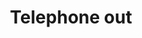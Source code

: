 ---
title: Telephone out
tags: ["telephone", "out", "phone", "communication", "outgoing", "call", "dialing"]
icon: telephone-out
svg: '<svg xmlns="http://www.w3.org/2000/svg" width="24" height="24" fill="none" viewBox="0 0 24 24" stroke-width="1.5" stroke-linecap="round" stroke-linejoin="round" stroke="currentColor"><path d="M15.6 14.522c-2.395 2.52-8.504-3.534-6.1-6.064 1.468-1.545-.19-3.31-1.108-4.609-1.723-2.435-5.504.927-5.39 3.066.363 6.746 7.66 14.74 14.726 14.042 2.21-.218 4.75-4.21 2.214-5.669-1.267-.73-3.008-2.17-4.342-.767M15 7.5 19.5 3M16 3h3.5v3.5"/></svg>'
---